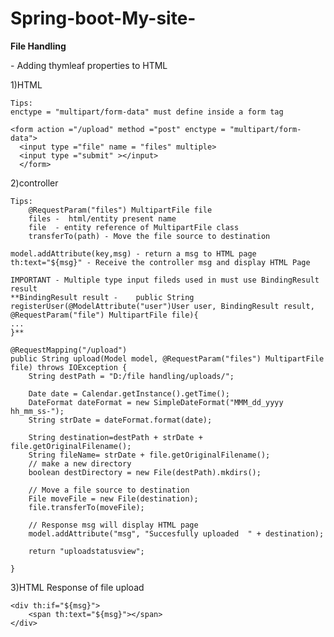 # Spring-boot-My-site-

**File Handling**
<html xmlns:th="http://www.thymeleaf.org"> - Adding thymleaf properties to HTML
	
1)HTML

    Tips:
    enctype = "multipart/form-data" must define inside a form tag

    <form action ="/upload" method ="post" enctype = "multipart/form-data">
      <input type ="file" name = "files" multiple>
      <input type ="submit" ></input>
      </form>
  
2)controller

    Tips:
     	@RequestParam("files") MultipartFile file
        files -  html/entity present name
        file  - entity reference of MultipartFile class
        transferTo(path) - Move the file source to destination 
	
	model.addAttribute(key,msg) - return a msg to HTML page
	th:text="${msg}" - Receive the controller msg and display HTML Page
        
	IMPORTANT - Multiple type input fileds used in must use BindingResult result
	**BindingResult result -	public String registerUser(@ModelAttribute("user")User user, BindingResult result, @RequestParam("file") MultipartFile file){
	...
	}**

    @RequestMapping("/upload")
	public String upload(Model model, @RequestParam("files") MultipartFile file) throws IOException {
		String destPath = "D:/file handling/uploads/";
		
		Date date = Calendar.getInstance().getTime();
		DateFormat dateFormat = new SimpleDateFormat("MMM_dd_yyyy hh_mm_ss-");
		String strDate = dateFormat.format(date);

		String destination=destPath + strDate + file.getOriginalFilename();
		String fileName= strDate + file.getOriginalFilename();
		// make a new directory
		boolean destDirectory = new File(destPath).mkdirs();

		// Move a file source to destination
		File moveFile = new File(destination);
		file.transferTo(moveFile);

		// Response msg will display HTML page
		model.addAttribute("msg", "Succesfully uploaded  " + destination);

		return "uploadstatusview";

	}
	
3)HTML Response of file upload

	<div th:if="${msg}">
		<span th:text="${msg}"></span>
	</div>
